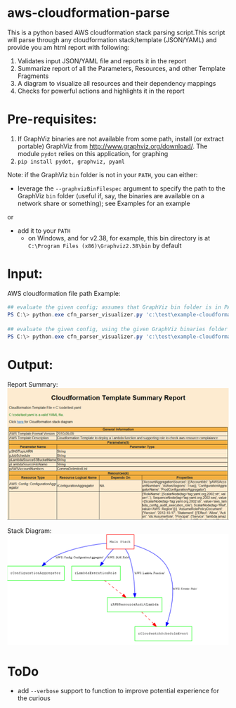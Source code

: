 # aws-cloudformation-parse
This is a python based AWS cloudformation stack parsing script.This script will parse through any cloudformation stack/template (JSON/YAML) and provide you am html report with following:
1. Validates input JSON/YAML file and reports it in the report
1. Summarize report of all the Parameters, Resources, and other Template Fragments
1. A diagram to visualize all resources and their dependency mappings
1. Checks for powerful actions and highlights it in the report

# Pre-requisites:
1. If GraphViz binaries are not available from some path, install (or extract portable) GraphViz from http://www.graphviz.org/download/. The module `pydot` relies on this application, for graphing
1. `pip install pydot, graphviz, pyaml`

Note: if the GraphViz `bin` folder is not in your `PATH`, you can either:
- leverage the `--graphvizBinFilespec` argument to specify the path to the GraphViz `bin` folder (useful if, say, the binaries are available on a network share or something); see Examples for an example

or

- add it to your `PATH`
    - on Windows, and for v2.38, for example, this bin directory is at `C:\Program Files (x86)\Graphviz2.38\bin` by default

# Input:
AWS cloudformation file path
Example:
```PowerShell
## evaluate the given config; assumes that GraphViz bin folder is in PATH
PS C:\> python.exe cfn_parser_visualizer.py 'c:\test\example-cloudformation.yaml'

## evaluate the given config, using the given GraphViz binaries folder
PS C:\> python.exe cfn_parser_visualizer.py 'c:\test\example-cloudformation.yaml' --graphvizBinFilespec \\someserver.dom.com\shared\GraphViz\bin
```

# Output:
Report Summary:
![Report Summary](https://github.com/arindamhazra/aws-cloudformation-parse/blob/master/Images/report.png)

Stack Diagram:
![Stack Diagram](https://github.com/arindamhazra/aws-cloudformation-parse/blob/master/Images/diagram.PNG)

# ToDo
- add `--verbose` support to function to improve potential experience for the curious